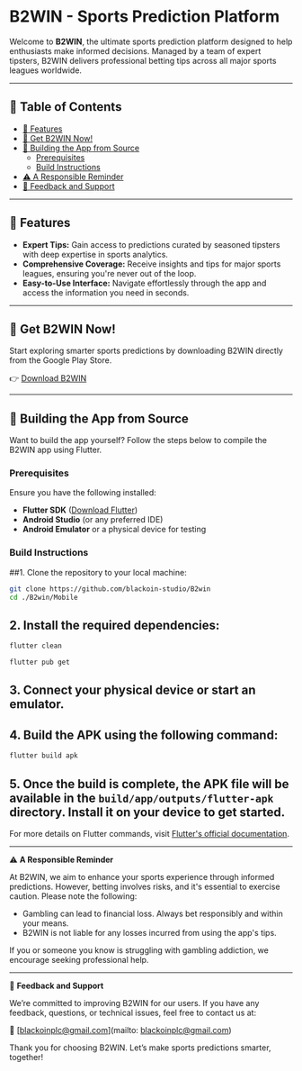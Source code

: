 # B2WIN - Sports Prediction Platform

Welcome to **B2WIN**, the ultimate sports prediction platform designed to help enthusiasts make informed decisions. Managed by a team of expert tipsters, B2WIN delivers professional betting tips across all major sports leagues worldwide.

---

## 📖 Table of Contents

- [🌟 Features](#-features)
- [📲 Get B2WIN Now!](#-get-b2win-now)
- [🚀 Building the App from Source](#-building-the-app-from-source)
  - [Prerequisites](#prerequisites)
  - [Build Instructions](#build-instructions)
- [⚠️ A Responsible Reminder](#️-a-responsible-reminder)
- [🤝 Feedback and Support](#-feedback-and-support)

---

## 🌟 Features

- **Expert Tips:** Gain access to predictions curated by seasoned tipsters with deep expertise in sports analytics.
- **Comprehensive Coverage:** Receive insights and tips for major sports leagues, ensuring you're never out of the loop.
- **Easy-to-Use Interface:** Navigate effortlessly through the app and access the information you need in seconds.

---

## 📲 Get B2WIN Now!

Start exploring smarter sports predictions by downloading B2WIN directly from the Google Play Store.

👉 [Download B2WIN](https://play.google.com/store/apps/details?id=com.blackoinstudio.b2win)

---

## 🚀 Building the App from Source

Want to build the app yourself? Follow the steps below to compile the B2WIN app using Flutter.

### Prerequisites

Ensure you have the following installed:

- **Flutter SDK** ([Download Flutter](https://flutter.dev/docs/get-started/install))
- **Android Studio** (or any preferred IDE)
- **Android Emulator** or a physical device for testing

### Build Instructions

##1. Clone the repository to your local machine:
   ```bash
   git clone https://github.com/blackoin-studio/B2win
   cd ./B2win/Mobile
```
## 2. Install the required dependencies:

```bash
flutter clean

flutter pub get
```

## 3. Connect your physical device or start an emulator.

## 4. Build the APK using the following command:

```bash
flutter build apk
```

## 5. Once the build is complete, the APK file will be available in the `build/app/outputs/flutter-apk` directory. Install it on your device to get started.

For more details on Flutter commands, visit [Flutter's official documentation](https://flutter.dev/docs).

---

⚠️ **A Responsible Reminder**

At B2WIN, we aim to enhance your sports experience through informed predictions. However, betting involves risks, and it's essential to exercise caution. Please note the following:

- Gambling can lead to financial loss. Always bet responsibly and within your means.
- B2WIN is not liable for any losses incurred from using the app's tips.

If you or someone you know is struggling with gambling addiction, we encourage seeking professional help.

---

🤝 **Feedback and Support**

We’re committed to improving B2WIN for our users. If you have any feedback, questions, or technical issues, feel free to contact us at:

📧 [blackoinplc@gmail.com](mailto: blackoinplc@gmail.com)

Thank you for choosing B2WIN. Let’s make sports predictions smarter, together!
```